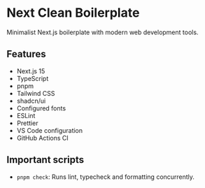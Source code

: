 # Next Clean Boilerplate

Minimalist Next.js boilerplate with modern web development tools.

## Features

- Next.js 15
- TypeScript
- pnpm
- Tailwind CSS
- shadcn/ui
- Configured fonts
- ESLint
- Prettier
- VS Code configuration
- GitHub Actions CI

## Important scripts

- `pnpm check`: Runs lint, typecheck and formatting concurrently.
